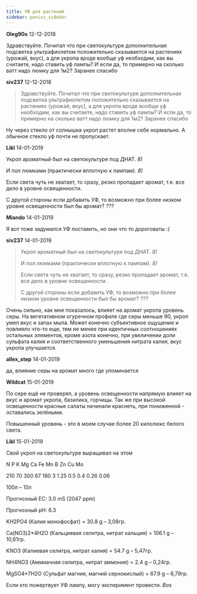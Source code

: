```yaml
---
title: УФ для растений
sidebar: ponics_sidebar
---
```


**Oleg90s** 12-12-2018

Здравствуйте. Почитал что при светокультуре дополнительная подсветка ультрафиолетом положительно сказывается на растениях (урожай, вкус), а для укропа вроде вообще уф необходим, как вы считаете, надо ставить уф лампы? И если да, то примерно на сколько ватт надо люмку для 1м2? Заранее спасибо


**siv237** 12-12-2018

> Здравствуйте. Почитал что при светокультуре дополнительная подсветка ультрафиолетом положительно сказывается на растениях (урожай, вкус), а для укропа вроде вообще уф необходим, как вы считаете, надо ставить уф лампы? И если да, то примерно на сколько ватт надо люмку для 1м2? Заранее спасибо

Ну через стекло от солнышка укроп растет вполне себе нормально. А обычное стекло уф почти не пропускает.


**Likl** 14-01-2019

Укроп ароматный был на светокультуре под ДНАТ. *8)*

И пол люмками (практически вплотную к лампам). *8)*

Если света чуть не хватает, то сразу, резко пропадает аромат, т.е. все дело в уровне освещенности.

С другой стороны если добавить УФ, то возможно при более низком уровне освещенности был бы аромат? *???*


**Miando** 14-01-2019

Я вот тоже задумался УФ поставить, но они что то дороговаты :(


**siv237** 14-01-2019

> Укроп ароматный был на светокультуре под ДНАТ. *8)*
> 
> И пол люмками (практически вплотную к лампам). *8)*
> 
> Если света чуть не хватает, то сразу, резко пропадает аромат, т.е. все дело в уровне освещенности.
> 
> С другой стороны если добавить УФ, то возможно при более низком уровне освещенности был бы аромат? *???*

Очень сильно, как мне показалось, влияет на аромат укропа уровень серы. На вегетативном огуречном профиле где серы меньше 90, укроп умел вкус и запах мыла. Может конечно субъективное ощущение и повлияло что-то еще, тем не менее при идентичных соотношениях остальных элементов, кроме азота конечно, при увеличении доли сульфата калия и соответственного уменьшения нитрата калия, вкус укропа улучшается.


**allex_step** 14-01-2019

да, влияние серы на аромат много где упоминается


**Wildcat** 15-01-2019

По сере ещё не проверял, а уровень освещенности напрямую влияет на вкус и аромат укропа, базилика, горчицы. Так же при высокой освещенности красные салаты начинали краснеть, при пониженной - оставались зелёными.

Повышенный уровень - это в моем случае более 20 килолюкс белого света.


**Likl** 15-01-2019

Свой укроп на светокультуре выращивал на этом

N	P	K	Mg	Ca	Fe	Mn	B	Zn	Cu	Mo

210	70	300	67	180	3	1.25	0.5	0.4	0.26	0.06

100л – 10л

Прогнозный EC: 3.0 mS (2047 ppm) 

Прогнозный pH: 6.3

KH2PO4 (Калия монофосфат) = 30.8 g – 3,08гр.

Ca(NO3)2*4H2O (Кальциевая селитра, нитрат кальция) = 106.1 g – 10,61гр.

KNO3 (Калиевая селитра, нитрат калия) = 54.7 g – 5,47гр.

NH4NO3 (Аммиачная селитра, нитрат аммония) = 2.4 g – 0,24гр.

MgSO4*7H2O (Сульфат магния, магний сернокислый) = 67.9 g – 6,79гр.

Если кто пожертвует УФ лампу, могу эксперимент провести. *Bos*


